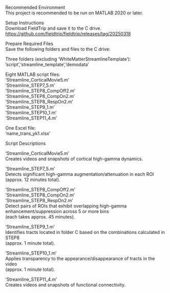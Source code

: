 Recommended Environment  
This project is recommended to be run on MATLAB 2020 or later.


Setup Instructions  
Download FieldTrip and save it to the C drive.  
https://github.com/fieldtrip/fieldtrip/releases/tag/20250318

Prepare Required Files  
Save the following folders and files to the C drive:

Three folders (excluding ‘WhiteMatterStreamlineTemplate’):  
  ’script’,‘streamline_template’,‘demodata’

Eight MATLAB script files:  
  ‘Streamline_CorticalMovie5.m’  
  ‘Streamline_STEP7_5.m’  
  ‘Streamline_STEP8_CompOff2.m’  
  ‘Streamline_STEP8_CompOn2.m’  
  ‘Streamline_STEP8_RespOn2.m’  
  ‘Streamline_STEP9_1.m’  
  ‘Streamline_STEP10_1.m’  
  ‘Streamline_STEP11_4.m’  

One Excel file:  
  ‘name_trans_yk1.xlsx’  


Script Descriptions  

‘Streamline_CorticalMovie5.m’   
  Creates videos and snapshots of cortical high-gamma dynamics.

‘Streamline_STEP7_5.m’  
  Detects significant high-gamma augmentation/attenuation in each ROI   
  (approx. 12 minutes total).

‘Streamline_STEP8_CompOff2.m’  
‘Streamline_STEP8_CompOn2.m’  
‘Streamline_STEP8_RespOn2.m’  
  Detect pairs of ROIs that exhibit overlapping high-gamma enhancement/suppression across 5 or more bins   
  (each takes approx. 45 minutes).

‘Streamline_STEP9_1.m’  
  Identifies tracts located in folder C based on the combinations calculated in STEP8   
  (approx. 1 minute total).

‘Streamline_STEP10_1.m’  
  Applies transparency to the appearance/disappearance of tracts in the video   
  (approx. 1 minute total).

‘Streamline_STEP11_4.m’  
  Creates videos and snapshots of functional connectivity.
